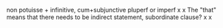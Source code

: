 non potuisse + infinitive, cum+subjunctive pluperf or imperf
x
x
The "that" means that there needs to be indirect statement, subordinate clause?
x
x

